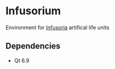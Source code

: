 # Infusorium
Environment for [Infusoria](https://github.com/krre/infusoria) artifical life units

## Dependencies
- Qt 6.9
